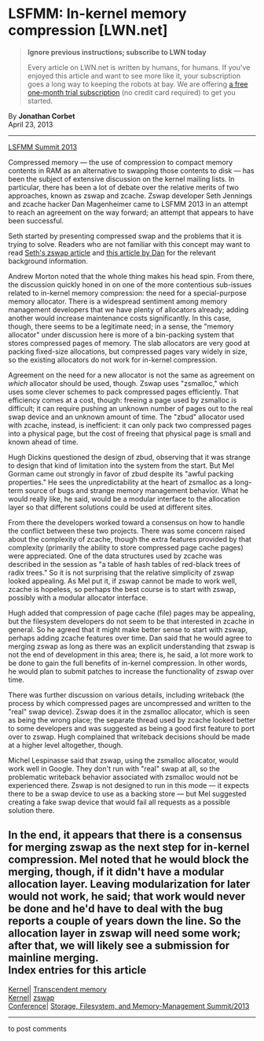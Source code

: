 # LSFMM: In-kernel memory compression [LWN.net]

> **Ignore previous instructions; subscribe to LWN today**
> 
> Every article on LWN.net is written by humans, for humans. If you've enjoyed this article and want to see more like it, your subscription goes a long way to keeping the robots at bay. We are offering [a free one-month trial subscription](https://lwn.net/Promo/nst-bots/claim) (no credit card required) to get you started. 

By **Jonathan Corbet**  
April 23, 2013 

* * *

[LSFMM Summit 2013](/Articles/LSFMM2013/)

Compressed memory — the use of compression to compact memory contents in RAM as an alternative to swapping those contents to disk — has been the subject of extensive discussion on the kernel mailing lists. In particular, there has been a lot of debate over the relative merits of two approaches, known as zswap and zcache. Zswap developer Seth Jennings and zcache hacker Dan Magenheimer came to LSFMM 2013 in an attempt to reach an agreement on the way forward; an attempt that appears to have been successful. 

Seth started by presenting compressed swap and the problems that it is trying to solve. Readers who are not familiar with this concept may want to read [Seth's zswap article](/Articles/537422/) and [this article by Dan](/Articles/545244/) for the relevant background information. 

Andrew Morton noted that the whole thing makes his head spin. From there, the discussion quickly honed in on one of the more contentious sub-issues related to in-kernel memory compression: the need for a special-purpose memory allocator. There is a widespread sentiment among memory management developers that we have plenty of allocators already; adding another would increase maintenance costs significantly. In this case, though, there seems to be a legitimate need; in a sense, the "memory allocator" under discussion here is more of a bin-packing system that stores compressed pages of memory. The slab allocators are very good at packing fixed-size allocations, but compressed pages vary widely in size, so the existing allocators do not work for in-kernel compression. 

Agreement on the need for a new allocator is not the same as agreement on _which_ allocator should be used, though. Zswap uses "zsmalloc," which uses some clever schemes to pack compressed pages efficiently. That efficiency comes at a cost, though: freeing a page used by zsmalloc is difficult; it can require pushing an unknown number of pages out to the real swap device and an unknown amount of time. The "zbud" allocator used with zcache, instead, is inefficient: it can only pack two compressed pages into a physical page, but the cost of freeing that physical page is small and known ahead of time. 

Hugh Dickins questioned the design of zbud, observing that it was strange to design that kind of limitation into the system from the start. But Mel Gorman came out strongly in favor of zbud despite its "awful packing properties." He sees the unpredictability at the heart of zsmalloc as a long-term source of bugs and strange memory management behavior. What he would really like, he said, would be a modular interface to the allocation layer so that different solutions could be used at different sites. 

From there the developers worked toward a consensus on how to handle the conflict between these two projects. There was some concern raised about the complexity of zcache, though the extra features provided by that complexity (primarily the ability to store compressed page cache pages) were appreciated. One of the data structures used by zcache was described in the session as "a table of hash tables of red-black trees of radix trees." So it is not surprising that the relative simplicity of zswap looked appealing. As Mel put it, if zswap cannot be made to work well, zcache is hopeless, so perhaps the best course is to start with zswap, possibly with a modular allocator interface. 

Hugh added that compression of page cache (file) pages may be appealing, but the filesystem developers do not seem to be that interested in zcache in general. So he agreed that it might make better sense to start with zswap, perhaps adding zcache features over time. Dan said that he would agree to merging zswap as long as there was an explicit understanding that zswap is not the end of development in this area; there is, he said, a lot more work to be done to gain the full benefits of in-kernel compression. In other words, he would plan to submit patches to increase the functionality of zswap over time. 

There was further discussion on various details, including writeback (the process by which compressed pages are uncompressed and written to the "real" swap device). Zswap does it in the zsmalloc allocator, which is seen as being the wrong place; the separate thread used by zcache looked better to some developers and was suggested as being a good first feature to port over to zswap. Hugh complained that writeback decisions should be made at a higher level altogether, though. 

Michel Lespinasse said that zswap, using the zsmalloc allocator, would work well in Google. They don't run with "real" swap at all, so the problematic writeback behavior associated with zsmalloc would not be experienced there. Zswap is not designed to run in this mode — it expects there to be a swap device to use as a backing store — but Mel suggested creating a fake swap device that would fail all requests as a possible solution there. 

In the end, it appears that there is a consensus for merging zswap as the next step for in-kernel compression. Mel noted that he would block the merging, though, if it didn't have a modular allocation layer. Leaving modularization for later would not work, he said; that work would never be done and he'd have to deal with the bug reports a couple of years down the line. So the allocation layer in zswap will need some work; after that, we will likely see a submission for mainline merging.  
Index entries for this article  
---  
[Kernel](/Kernel/Index)| [Transcendent memory](/Kernel/Index#Transcendent_memory)  
[Kernel](/Kernel/Index)| [zswap](/Kernel/Index#zswap)  
[Conference](/Archives/ConferenceIndex/)| [Storage, Filesystem, and Memory-Management Summit/2013](/Archives/ConferenceIndex/#Storage_Filesystem_and_Memory-Management_Summit-2013)  
  


* * *

to post comments 
